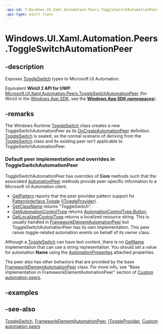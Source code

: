 ```yaml
---
-api-id: T:Windows.UI.Xaml.Automation.Peers.ToggleSwitchAutomationPeer
-api-type: winrt class
---
```


<!-- Class syntax.
public class ToggleSwitchAutomationPeer : Windows.UI.Xaml.Automation.Peers.FrameworkElementAutomationPeer, Windows.UI.Xaml.Automation.Peers.IToggleSwitchAutomationPeer, Windows.UI.Xaml.Automation.Provider.IToggleProvider
-->

# Windows.UI.Xaml.Automation.Peers.ToggleSwitchAutomationPeer

## -description
Exposes [ToggleSwitch](../windows.ui.xaml.controls/toggleswitch.md) types to Microsoft UI Automation.

Equivalent **WinUI 2 API for UWP**: [Microsoft.UI.Xaml.Automation.Peers.ToggleSwitchAutomationPeer](/windows/winui/api/microsoft.ui.xaml.automation.peers.toggleswitchautomationpeer) (for WinUI in the [Windows App SDK](/windows/apps/windows-app-sdk/), see the **[Windows App SDK namespaces](/windows/windows-app-sdk/api/winrt/)**).

## -remarks
The Windows Runtime  [ToggleSwitch](../windows.ui.xaml.controls/toggleswitch.md) class creates a new ToggleSwitchAutomationPeer as its [OnCreateAutomationPeer](../windows.ui.xaml/uielement_oncreateautomationpeer_1478162674.md) definition. [ToggleSwitch](../windows.ui.xaml.controls/toggleswitch.md) is sealed, so the normal scenario of deriving from the [ToggleSwitch](../windows.ui.xaml.controls/toggleswitch.md) class and its existing peer isn't applicable to ToggleSwitchAutomationPeer.

### Default peer implementation and overrides in **ToggleSwitchAutomationPeer**

ToggleSwitchAutomationPeer has overrides of **Core** methods such that the associated [AutomationPeer](automationpeer.md) methods provide peer-specific information to a Microsoft UI Automation client.

+ [GetPattern](automationpeer_getpattern_2046576749.md) reports that the peer provides pattern support for [PatternInterface.Toggle](patterninterface.md) ([IToggleProvider](../windows.ui.xaml.automation.provider/itoggleprovider.md)).
+ [GetClassName](automationpeer_getclassname_614238974.md) returns "ToggleSwitch".
+ [GetAutomationControlType](automationpeer_getautomationcontroltype_1156384152.md) returns [AutomationControlType.Button](automationcontroltype.md).
+ [GetLocalizedControlType](automationpeer_getlocalizedcontroltype_677460473.md) returns a localized resource string. This is usually handled in [FrameworkElementAutomationPeer](frameworkelementautomationpeer.md) but ToggleSwitchAutomationPeer has its own implementation.
This peer raises toggle-related automation events on behalf of its owner class.

Although a [ToggleSwitch](../windows.ui.xaml.controls/toggleswitch.md) can have text content, there is no [GetName](automationpeer_getname_1386609741.md) implementation that can use a string representation. You should set a value for automation **Name** using the [AutomationProperties](../windows.ui.xaml.automation/automationproperties.md) attached properties.

The peer also has other behaviors that are provided by the base [FrameworkElementAutomationPeer](frameworkelementautomationpeer.md) class. For more info, see "Base implementation in FrameworkElementAutomationPeer" section of [Custom automation peers](/windows/uwp/accessibility/custom-automation-peers).

## -examples

## -see-also
[ToggleSwitch](../windows.ui.xaml.controls/toggleswitch.md), [FrameworkElementAutomationPeer](frameworkelementautomationpeer.md), [IToggleProvider](../windows.ui.xaml.automation.provider/itoggleprovider.md), [Custom automation peers](/windows/uwp/accessibility/custom-automation-peers)

